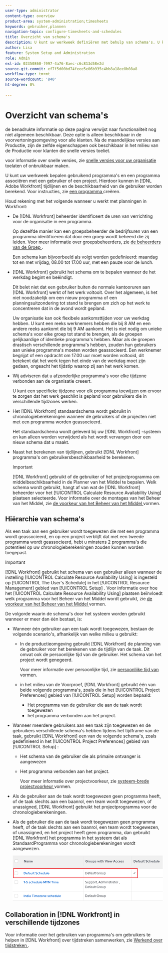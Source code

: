 ```yaml
---
user-type: administrator
content-type: overview
product-area: system-administration;timesheets
keywords: gebruiker,plannen
navigation-topic: configure-timesheets-and-schedules
title: Overzicht van schema's
description: U kunt uw werkweek definiëren met behulp van schema's. U kunt een programma met een gebruiker of een project associëren. Dit staat  [!DNL Adobe Workfront]  toe om chronologie en gebruikersbeschikbaarheid te berekenen. Zie Een schema maken voor instructies.
author: Lisa
feature: System Setup and Administration
role: Admin
exl-id: 02350860-f997-4a76-8aec-c6c813d58e2d
source-git-commit: ef7f5d00bd74feee5e06b935c4bb8a18ee8b08a8
workflow-type: tm+mt
source-wordcount: '840'
ht-degree: 0%

---
```


# Overzicht van schema&#39;s

<!-- Audited: 1/2024 -->

<span class="preview"> de benadrukte informatie op deze pagina verwijst naar functionaliteit nog niet algemeen beschikbaar. Deze optie is alleen beschikbaar in de voorvertoningsomgeving voor alle klanten. Na de maandelijkse versies aan Productie, zijn de zelfde eigenschappen ook beschikbaar in het milieu van de Productie voor klanten die snelle versies toeliet. </span>

<span class="preview"> voor informatie over snelle versies, zie [ snelle versies voor uw organisatie ](/help/quicksilver/administration-and-setup/set-up-workfront/configure-system-defaults/enable-fast-release-process.md) toelaten of onbruikbaar maken. </span>

U kunt uw werkweek bepalen gebruikend programma&#39;s en een programma associëren met een gebruiker of een project. Hierdoor kunnen in [!DNL Adobe Workfront] tijdlijnen en de beschikbaarheid van de gebruiker worden berekend. Voor instructies, zie [ een programma ](../../../administration-and-setup/set-up-workfront/configure-timesheets-schedules/create-schedules.md) creëren.

Houd rekening met het volgende wanneer u werkt met planningen in Workfront:

* De [!DNL Workfront] beheerder identificeert de uren van verrichting voor de organisatie in een programma.

  Op dezelfde manier kan een groepsbeheerder de bedrijfsuren van een programma identificeren dat door een groep wordt beheerd die zij leiden. Voor meer informatie over groepsbeheerders, zie [ de beheerders van de Groep ](../../../administration-and-setup/manage-groups/group-roles/group-administrators.md).

  Een schema kan bijvoorbeeld als volgt worden gedefinieerd: maandag tot en met vrijdag, 08.00 tot 17.00 uur, met een pauze voor de lunch.

* [!DNL Workfront] gebruikt het schema om te bepalen wanneer de het werkdag begint en beëindigt.

  Dit belet niet dat een gebruiker buiten de normale kantooruren aan [!DNL Workfront] werkt of het werk voltooit. Over het algemeen, is het niet noodzakelijk om een nieuw programma of een planningsuitzondering tot stand te brengen om zich op het werk te concentreren dat in de avond wordt gepland.

  Uw organisatie kan ook flexibele aankomsttijden voor uw werkdag hebben. U kunt een reeks werknemers hebben die bij 8 AM en een andere reeks aankomt die bij 9 AM aankomt. Het is niet nodig om unieke schema&#39;s voor elke groep tot stand te brengen, als de groepen gelijkaardige of identieke programma&#39;s hebben. Maar als de groepen drastisch verschillende programma&#39;s hebben, zouden hun gebruikers aan unieke programma&#39;s moeten worden geassocieerd. Een werknemer begrijpt of een opdracht om 17.00 uur moet worden voltooid, dit betekent dat het werk tegen het einde van de werkdag moet zijn gedaan, ongeacht het tijdstip waarop zij aan het werk komen.

* Wij adviseren dat u afzonderlijke programma&#39;s voor elke tijdzone verbonden aan de organisatie creeert.

  U kunt een specifieke tijdzone voor elk programma toewijzen om ervoor te zorgen dat het werk geschikt is gepland voor gebruikers die in verschillende tijdzones werken.

* Het [!DNL Workfront] standaardschema wordt gebruikt in chronologieberekeningen wanneer de gebruikers of de projecten niet met een programma worden geassocieerd.

  Het standaardschema wordt geleverd bij uw [!DNL Workfront] -systeem en kan alleen worden verwijderd als het wordt vervangen door een nieuw schema dat u maakt.

* Naast het berekenen van tijdlijnen, gebruikt [!DNL Workfront] programma&#39;s om gebruikersbeschikbaarheid te berekenen.

  >[!IMPORTANT]
  >
  >[!DNL Workfront] gebruikt of de gebruiker of het projectprogramma om middelbeschikbaarheid in de Planner van het Middel te bepalen. Welk schema wordt gebruikt, hangt af van wat de [!DNL Workfront] beheerder voor het [!UICONTROL Calculate Resource Availability Using] plaatsen selecteerde. Voor informatie over de montages van het Beheer van het Middel, zie [ de voorkeur van het Beheer van het Middel ](../../../administration-and-setup/set-up-workfront/configure-system-defaults/configure-resource-mgmt-preferences.md) vormen.

## Hiërarchie van schema&#39;s

Als een taak aan een gebruiker wordt toegewezen die met een programma wordt geassocieerd, en op een project verblijft dat met een tweede programma wordt geassocieerd, hebt u minstens 2 programma&#39;s die potentieel op uw chronologieberekeningen zouden kunnen worden toegepast.

>[!IMPORTANT]
>
>[!DNL Workfront] gebruikt het schema van een gebruiker alleen wanneer de instelling [!UICONTROL Calculate Resource Availability Using] is ingesteld op [!UICONTROL The User's Schedule] in het [!UICONTROL Resource Management] gebied van [!UICONTROL Setup] . Voor informatie over hoe het [!UICONTROL Calculate Resource Availability Using] plaatsen beïnvloedt welk programma voor het Beheer van het Middel wordt gebruikt, zie [ de voorkeur van het Beheer van het Middel ](../../../administration-and-setup/set-up-workfront/configure-system-defaults/configure-resource-mgmt-preferences.md) vormen.

De volgorde waarin de schema&#39;s door het systeem worden gebruikt wanneer er meer dan één bestaat, is:


* Wanneer één gebruiker aan een taak wordt toegewezen, bestaan de volgende scenario&#39;s, afhankelijk van welke milieu u gebruikt:

   * In de productieomgeving gebruikt [!DNL Workfront] de planning van de gebruiker voor het berekenen van de tijdlijn van de taak. Dit omvat ook de persoonlijke tijd van de gebruiker. Het schema van het project wordt genegeerd.

     Voor meer informatie over persoonlijke tijd, zie [ persoonlijke tijd van ](../../../workfront-basics/manage-your-account-and-profile/configuring-your-user-profile/personal-time-overview.md) vormen.

   * <span class="preview"> in het milieu van de Voorproef, [!DNL Workfront] gebruikt één van beide volgende programma&#39;s, zoals die in het [!UICONTROL Project Preferences] gebied van [!UICONTROL Setup] worden bepaald:</span>

      * <span class="preview"> Het programma van de gebruiker die aan de taak </span> wordt toegewezen
      * <span class="preview"> het programma verbonden aan het project.</span>

* Wanneer meerdere gebruikers aan een taak zijn toegewezen en de gebruikers verschillende schema&#39;s hebben tijdens het tijdframe van de taak, gebruikt [!DNL Workfront] een van de volgende schema&#39;s, zoals gedefinieerd in het [!UICONTROL Project Preferences] gebied van [!UICONTROL Setup] :

   * Het schema van de gebruiker die als primaire ontvanger is aangewezen
   * Het programma verbonden aan het project.

     Voor meer informatie over projectvoorkeur, zie [ systeem-brede projectvoorkeur ](../../../administration-and-setup/set-up-workfront/configure-system-defaults/set-project-preferences.md) vormen.

* Als de gebruiker aan de taak wordt toegewezen geen programma heeft, of de taak slechts aan een baanrol, een team wordt toegewezen, of unassigned, [!DNL Workfront] gebruikt het projectprogramma voor de chronologieberekeningen.
* Als de gebruiker die aan de taak wordt toegewezen geen programma heeft, of de taak slechts aan een baanrol, een team wordt toegewezen, of unassigned, en het project heeft geen programma, dan gebruikt [!DNL Workfront] het programma in het systeem dat als StandaardProgramma voor chronologieberekeningen wordt aangewezen.

  ![](assets/default-schedule.png)

## Collaboration in [!DNL Workfront] in verschillende tijdzones

Voor informatie over het gebruiken van programma&#39;s om gebruikers te helpen in [!DNL Workfront] over tijdstreken samenwerken, zie [ Werkend over tijdstreken ](../../../workfront-basics/tips-tricks-and-troubleshooting/working-across-timezones.md).
